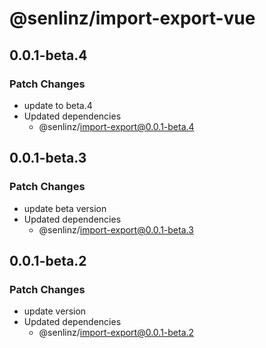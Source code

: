# @senlinz/import-export-vue

## 0.0.1-beta.4

### Patch Changes

- update to beta.4
- Updated dependencies
  - @senlinz/import-export@0.0.1-beta.4

## 0.0.1-beta.3

### Patch Changes

- update beta version
- Updated dependencies
  - @senlinz/import-export@0.0.1-beta.3

## 0.0.1-beta.2

### Patch Changes

- update version
- Updated dependencies
  - @senlinz/import-export@0.0.1-beta.2
